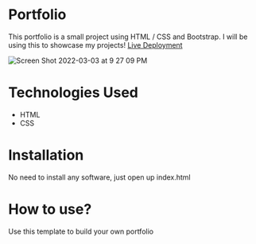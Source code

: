 # Portfolio
This portfolio is a small project using HTML / CSS and Bootstrap. I will be using this to showcase my projects!
[Live Deployment](https://portfolio-temitope.herokuapp.com/)

![Screen Shot 2022-03-03 at 9 27 09 PM](https://user-images.githubusercontent.com/66691950/156693924-878813cb-040a-48a2-ad83-37bbd81308aa.png)

# Technologies Used
* HTML
* CSS

# Installation
No need to install any software, just open up index.html

# How to use?
Use this template to build your own portfolio
